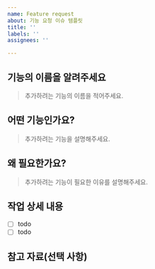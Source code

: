 ```yaml
---
name: Feature request
about: 기능 요청 이슈 템플릿
title: ''
labels: ''
assignees: ''

---
```


## 기능의 이름을 알려주세요

> 추가하려는 기능의 이름을 적어주세요.

## 어떤 기능인가요?

> 추가하려는 기능을 설명해주세요.

## 왜 필요한가요?

> 추가하려는 기능이 필요한 이유를 설명해주세요.

## 작업 상세 내용
- [ ] todo
- [ ] todo

## 참고 자료(선택 사항)
